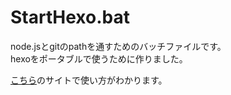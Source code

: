 <h1>StartHexo.bat</h1>
<p>node.jsとgitのpathを通すためのバッチファイルです。
  <br>
  hexoをポータブルで使うために作りました。</p>
<p><a href="https://htmlcsshed.github.io/htmlcsshed/2022/12/09/new-page/">こちら</a>のサイトで使い方がわかります。</p>
